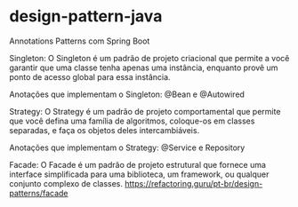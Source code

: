 # design-pattern-java
Annotations Patterns com Spring Boot

Singleton: O Singleton é um padrão de projeto criacional que permite a você garantir que uma classe tenha apenas uma instância, enquanto provê um ponto de acesso global para essa instância.

Anotações que implementam o Singleton: @Bean e @Autowired

Strategy: O Strategy é um padrão de projeto comportamental que permite que você defina uma família de algoritmos, coloque-os em classes separadas, e faça os objetos deles intercambiáveis. 

Anotações que implementam o Strategy: @Service e Repository

Facade: O Facade é um padrão de projeto estrutural que fornece uma interface simplificada para uma biblioteca, um framework, ou qualquer conjunto complexo de classes. 
https://refactoring.guru/pt-br/design-patterns/facade
